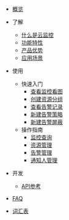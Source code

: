 <!-- 请勿添加产品标题，标题行将由系统自动增加，名称将于您申请邮件提供的仓库名称一致 -->

* [概览](/cloudwatch/README.md)
* 了解   <!-- 以下是参考的目录模版，旨在建议产品文档应该包含的内容模块。实际章节划分可根据实际内容进行调整 -->
   * [什么是云监控](/cloudwatch/introduction/intro.md)
   * [功能特性](/cloudwatch/introduction/function.md)
   * [产品优势](/cloudwatch/introduction/advantage.md)
   * [应用场景](/cloudwatch/introduction/use.md)
* 使用
   * 快速入门
        * [查看监控看图](/cloudwatch/use/start/pictures.md)
        * [创建资源分组](/cloudwatch/use/start/groups.md)
        * [查看告警记录](/cloudwatch/use/start/records.md)
        * [新建告警策略](/cloudwatch/use/start/policy.md)
        * [新建告警屏蔽](/cloudwatch/use/start/shield.md)
   * 操作指南
        * [监控查询](/cloudwatch/use/guide/monitoring.md)
        * [资源管理](/cloudwatch/use/guide/resource.md)
        * [告警管理](/cloudwatch/use/guide/alarm.md)
        * [通知人管理](/cloudwatch/use/guide/notify.md)

* 开发
   * [API参考](相对链接)

* [FAQ](/cloudwatch/FAQ.md)

* [词汇表](/仓库名称/_glossary.md)
      
